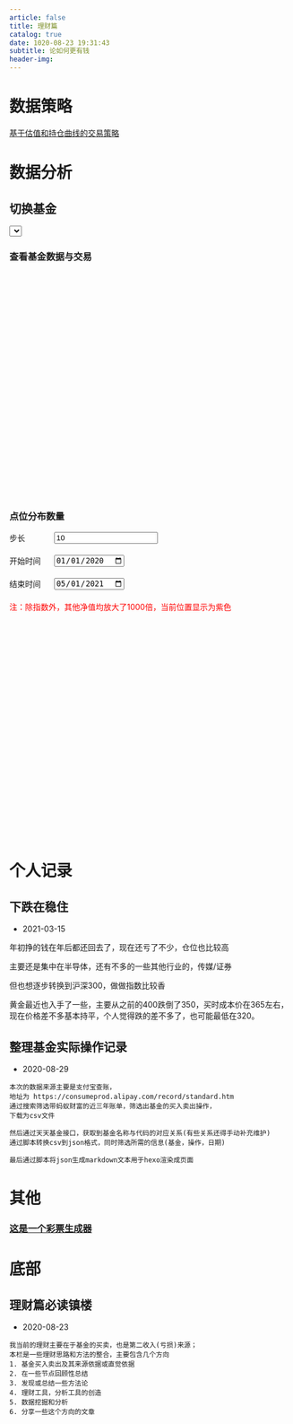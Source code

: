 ```yaml
---
article: false
title: 理财篇
catalog: true
date: 1020-08-23 19:31:43
subtitle: 论如何更有钱
header-img:
---
```


# 数据策略

[基于估值和持仓曲线的交易策略](/money/strategy/)

# 数据分析

## 切换基金

<div>
    <select id="select_code"></select>
</div>

### 查看基金数据与交易
<div>
    <iframe id="ifr_data" style="border: none; width: 100%; min-height: 400px"></iframe>
</div>

### 点位分布数量
<div>
    <div style="display: flex; margin-bottom: 20px">
        <div style="flex: 0 0 80px">步长</div>
        <input type="number" id="step" value=10 />
    </div>
    <div style="display: flex; margin-bottom: 20px">
        <div style="flex: 0 0 80px">开始时间</div>
        <input type="date" id="start" value="2020-01-01" />
    </div>
    <div style="display: flex; margin-bottom: 20px">
        <div style="flex: 0 0 80px">结束时间</div>
        <input type="date" id="end" value="2021-05-01" />
    </div>
    <div style="color: red">注：除指数外，其他净值均放大了1000倍，当前位置显示为紫色</div>
    <iframe id="analyse_ifr_data" style="border: none; width: 100%; min-height: 400px"></iframe>
</div>

# 个人记录

## 下跌在稳住
- 2021-03-15

年初挣的钱在年后都还回去了，现在还亏了不少，仓位也比较高  

主要还是集中在半导体，还有不多的一些其他行业的，传媒/证券  

但也想逐步转换到沪深300，做做指数比较香

黄金最近也入手了一些，主要从之前的400跌倒了350，买时成本价在365左右，  
现在价格差不多基本持平，个人觉得跌的差不多了，也可能最低在320。

## 整理基金实际操作记录
- 2020-08-29
```
本次的数据来源主要是支付宝查账，
地址为 https://consumeprod.alipay.com/record/standard.htm
通过搜索筛选带蚂蚁财富的近三年账单，筛选出基金的买入卖出操作，
下载为csv文件

然后通过天天基金接口，获取到基金名称与代码的对应关系(有些关系还得手动补充维护)
通过脚本转换csv到json格式，同时筛选所需的信息(基金，操作，日期)

最后通过脚本将json生成markdown文本用于hexo渲染成页面
```

# 其他
### [这是一个彩票生成器](/article/money/lottery/)


# 底部

## 理财篇必读镇楼 
- 2020-08-23

```
我当前的理财主要在于基金的买卖，也是第二收入(亏损)来源；
本栏是一些理财思路和方法的整合，主要包含几个方向
1. 基金买入卖出及其来源依据或直觉依据
2. 在一些节点回顾性总结
3. 发现或总结一些方法论
4. 理财工具，分析工具的创造
5. 数据挖掘和分析
6. 分享一些这个方向的文章
```


<script type="text/javascript">
    Date.prototype.format = function(fmt) { 
        var o = { 
            "M+" : this.getMonth()+1,                 //月份 
            "d+" : this.getDate(),                    //日 
            "h+" : this.getHours(),                   //小时 
            "m+" : this.getMinutes(),                 //分 
            "s+" : this.getSeconds(),                 //秒 
            "q+" : Math.floor((this.getMonth()+3)/3), //季度 
            "S"  : this.getMilliseconds()             //毫秒 
        }; 
        if(/(y+)/.test(fmt)) {
                fmt=fmt.replace(RegExp.$1, (this.getFullYear()+"").substr(4 - RegExp.$1.length)); 
        }
        for(var k in o) {
            if(new RegExp("("+ k +")").test(fmt)){
                fmt = fmt.replace(RegExp.$1, (RegExp.$1.length==1) ? (o[k]) : (("00"+ o[k]).substr((""+ o[k]).length)));
            }
        }
        return fmt; 
    }

    let zhishu_data = [
        {
            code: "000001",
            name: "上证指数"
        }
    ]

    let ifr = document.getElementById("ifr_data");
    let analyse_ifr = document.getElementById("analyse_ifr_data");

    let scode = document.getElementById("select_code");
    let analyse_step = document.getElementById("step");
    let analyse_start = document.getElementById("start");
    let analyse_end = document.getElementById("end");

    let urlroot = "/money/fund_trace_data.html?code=";
    let analyes_url = "/money/fund_analyse_distribution.html?";

    let analyse_data = {
        code: "000001",
        step: 100,
        start: `${new Date().getFullYear()-1}-${new Date().format("MM-dd")}`,
        end: new Date().format("yyyy-MM-dd")
    }

    function init() {
        ifr.src = urlroot + analyse_data.code;
        analyse_step.value = analyse_data.step;
        analyse_start.value = analyse_data.start;
        analyse_end.value = analyse_data.end;
    }

    init()

    // let dates = ["2020-01-01", "2020-02-01", "2020-03-01", "2020-04-01", "2020-05-01", "2020-06-01", "2020-07-01", "2020-08-01", "2020-09-01"]
    // let date_index = 0

    // setInterval(() => {
    //     if(date_index < dates.length) {
    //         analyse_data.start = dates[date_index]
    //         render_analyse()
    //         date_index++
    //     }
    // }, 1000)

    function render_analyse() {
        analyse_ifr.src = analyes_url + `code=${analyse_data.code}&step=${analyse_data.step}&start=${analyse_data.start}&end=${analyse_data.end}`
    }

    fetch("/money/fund.json")
    .then(res => res.json())
    .then(data => {
        let codemap = {};
        zhishu_data.forEach(item => {
            codemap[item["name"]] = item["code"]
        })
        let now = new Date();
        now.setFullYear(new Date().getFullYear()-1);
        data.forEach(d => {
            if(new Date(d["datetime"]) > now) {
                codemap[d["fund_name"]] = d["fund_code"];
            }
        });
        let codes = Object.keys(codemap);
        scode.innerHTML = codes
        .map(name => `<option value=${codemap[name]}>${name}</option>`)
        .join(" ");
        ifr.src = urlroot + codemap[codes[0]];
        analyse_data.code = codemap[codes[0]];
        render_analyse();
    });

    analyse_step.onchange = function(e){
        analyse_data.step = e.target.value
        render_analyse();
    }

    analyse_start.onchange = function(e){
        analyse_data.start = e.target.value
        render_analyse();
    }

    analyse_end.onchange = function(e){
        analyse_data.end = e.target.value
        render_analyse();
    }
    
    scode.onchange = (e) => {
        analyse_data.code = scode.value;
        render_analyse();
        ifr.src = urlroot + scode.value;
    }
</script>